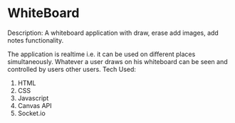 # WhiteBoard
Description:
A whiteboard application with draw, erase add images, add notes functionality.

The application is realtime i.e. it can be used on different places simultaneously. Whatever a user draws on his whiteboard can be seen and controlled by users other users.
Tech Used:
1. HTML
2. CSS
3. Javascript
4. Canvas API
5. Socket.io



